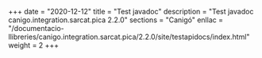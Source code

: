 +++
date        = "2020-12-12"
title       = "Test javadoc"
description = "Test javadoc canigo.integration.sarcat.pica 2.2.0"
sections    = "Canigó"
enllac		= "/documentacio-llibreries/canigo.integration.sarcat.pica/2.2.0/site/testapidocs/index.html"
weight		= 2
+++
